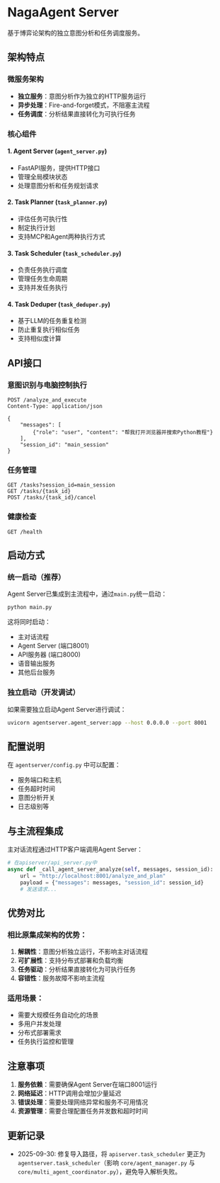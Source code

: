 # NagaAgent Server

基于博弈论架构的独立意图分析和任务调度服务。

## 架构特点

### 微服务架构
- **独立服务**：意图分析作为独立的HTTP服务运行
- **异步处理**：Fire-and-forget模式，不阻塞主流程
- **任务调度**：分析结果直接转化为可执行任务

### 核心组件

#### 1. Agent Server (`agent_server.py`)
- FastAPI服务，提供HTTP接口
- 管理全局模块状态
- 处理意图分析和任务规划请求

#### 2. Task Planner (`task_planner.py`)
- 评估任务可执行性
- 制定执行计划
- 支持MCP和Agent两种执行方式

#### 3. Task Scheduler (`task_scheduler.py`)
- 负责任务执行调度
- 管理任务生命周期
- 支持并发任务执行

#### 4. Task Deduper (`task_deduper.py`)
- 基于LLM的任务重复检测
- 防止重复执行相似任务
- 支持相似度计算

## API接口

### 意图识别与电脑控制执行
```http
POST /analyze_and_execute
Content-Type: application/json

{
    "messages": [
        {"role": "user", "content": "帮我打开浏览器并搜索Python教程"}
    ],
    "session_id": "main_session"
}
```

### 任务管理
```http
GET /tasks?session_id=main_session
GET /tasks/{task_id}
POST /tasks/{task_id}/cancel
```

### 健康检查
```http
GET /health
```

## 启动方式

### 统一启动（推荐）
Agent Server已集成到主流程中，通过`main.py`统一启动：

```bash
python main.py
```

这将同时启动：
- 主对话流程
- Agent Server (端口8001)
- API服务器 (端口8000)
- 语音输出服务
- 其他后台服务

### 独立启动（开发调试）
如果需要独立启动Agent Server进行调试：

```bash
uvicorn agentserver.agent_server:app --host 0.0.0.0 --port 8001
```

## 配置说明

在 `agentserver/config.py` 中可以配置：
- 服务端口和主机
- 任务超时时间
- 意图分析开关
- 日志级别等

## 与主流程集成

主对话流程通过HTTP客户端调用Agent Server：

```python
# 在apiserver/api_server.py中
async def _call_agent_server_analyze(self, messages, session_id):
    url = "http://localhost:8001/analyze_and_plan"
    payload = {"messages": messages, "session_id": session_id}
    # 发送请求...
```

## 优势对比

### 相比原集成架构的优势：
1. **解耦性**：意图分析独立运行，不影响主对话流程
2. **可扩展性**：支持分布式部署和负载均衡
3. **任务驱动**：分析结果直接转化为可执行任务
4. **容错性**：服务故障不影响主流程

### 适用场景：
- 需要大规模任务自动化的场景
- 多用户并发处理
- 分布式部署需求
- 任务执行监控和管理

## 注意事项

1. **服务依赖**：需要确保Agent Server在端口8001运行
2. **网络延迟**：HTTP调用会增加少量延迟
3. **错误处理**：需要处理网络异常和服务不可用情况
4. **资源管理**：需要合理配置任务并发数和超时时间

## 更新记录

- 2025-09-30: 修复导入路径，将 `apiserver.task_scheduler` 更正为 `agentserver.task_scheduler`（影响 `core/agent_manager.py` 与 `core/multi_agent_coordinator.py`），避免导入解析失败。